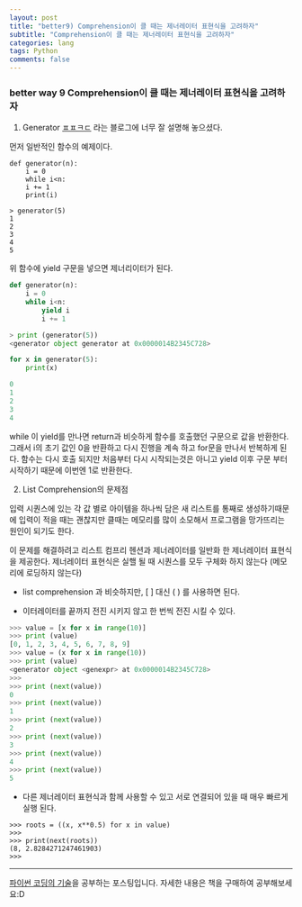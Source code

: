 ```yaml
---
layout: post  
title: "better9) Comprehension이 클 때는 제너레이터 표현식을 고려하자"  
subtitle: "Comprehension이 클 때는 제너레이터 표현식을 고려하자"  
categories: lang        
tags: Python    
comments: false  
---
```


### better way 9 Comprehension이 클 때는 제너레이터 표현식을 고려하자

1. Generator
[ㅍㅍㅋㄷ](http://bluese05.tistory.com/56) 라는 블로그에 너무 잘 설명해 놓으셨다.

먼저 일반적인 함수의 예제이다.
```
def generator(n):
    i = 0
    while i<n:
    i += 1
    print(i)

> generator(5)
1
2
3
4
5
```

위 함수에 yield 구문을 넣으면 제너리이터가 된다.

```python
def generator(n):
    i = 0
    while i<n:
        yield i
        i += 1

> print (generator(5))
<generator object generator at 0x0000014B2345C728>

for x in generator(5):
    print(x)

0
1
2
3
4
```

while 이 yield를 만나면 return과 비슷하게 함수를 호출했던 구문으로 값을 반환한다.
그래서 i의 초기 값인 0을 반환하고 다시 진행을 계속 하고 for문을 만나서 반복하게 된다.
함수는 다시 호출 되지만 처음부터 다시 시작되는것은 아니고 yield 이후 구문 부터 시작하기 때문에 이번엔 1로 반환한다.


2. List Comprehension의 문제점

입력 시퀀스에 있는 각 값 별로 아이템을 하나씩 담은 새 리스트를 통째로 생성하기때문에 입력이 적을 때는 괜찮지만 
클때는 메모리를 많이 소모해서 프로그램을 망가뜨리는 원인이 되기도 한다.

이 문제를 해결하려고 리스트 컴프리 헨션과 제너레이터를 일반화 한 제너레이터 표현식을 제공한다.
제너레이터 표현식은 실핼 될 때 시퀀스를 모두 구체화 하지 않는다 (메모리에 로딩하지 않는다)

- list comprehension 과 비슷하지만, [ ] 대신 ( ) 를 사용하면 된다. 

- 이터레이터를 끝까지 전진 시키지 않고 한 번씩 전진 시킬 수 있다.

```python
>>> value = [x for x in range(10)]
>>> print (value)
[0, 1, 2, 3, 4, 5, 6, 7, 8, 9]
>>> value = (x for x in range(10))
>>> print (value)
<generator object <genexpr> at 0x0000014B2345C728>
>>>
>>> print (next(value))
0
>>> print (next(value))
1
>>> print (next(value))
2
>>> print (next(value))
3
>>> print (next(value))
4
>>> print (next(value))
5
```

- 다른 제너레이터 표현식과 함께 사용할 수 있고 서로 연결되어 있을 때 매우 빠르게 실행 된다.
```
>>> roots = ((x, x**0.5) for x in value)
>>>
>>> print(next(roots))
(8, 2.8284271247461903)
>>>
```

---

[파이썬 코딩의 기술](http://www.gilbut.co.kr/book/bookView.aspx?bookcode=BN001430&page=1&TF=T)을 공부하는 포스팅입니다.
자세한 내용은 책을 구매하여 공부해보세요:D
